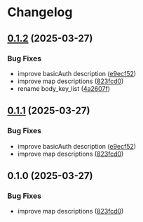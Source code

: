 # Changelog

## [0.1.2](https://github.com/Scouterna/scoutnet-api/compare/scoutnet-openapi-v0.1.1...scoutnet-openapi-v0.1.2) (2025-03-27)


### Bug Fixes

* improve basicAuth description ([e9ecf52](https://github.com/Scouterna/scoutnet-api/commit/e9ecf526f0673a6a759a33893c066c2129b0d18b))
* improve map descriptions ([823fcd0](https://github.com/Scouterna/scoutnet-api/commit/823fcd0b5c38bd538773f4892169f4de1d48364c))
* rename body_key_list ([4a2607f](https://github.com/Scouterna/scoutnet-api/commit/4a2607f59faa4996d20762e79b8e6e419c69eadc))

## [0.1.1](https://github.com/Scouterna/scoutnet-api/compare/@scoutnet/scoutnet-openapi-v0.1.0...@scoutnet/scoutnet-openapi-v0.1.1) (2025-03-27)


### Bug Fixes

* improve basicAuth description ([e9ecf52](https://github.com/Scouterna/scoutnet-api/commit/e9ecf526f0673a6a759a33893c066c2129b0d18b))
* improve map descriptions ([823fcd0](https://github.com/Scouterna/scoutnet-api/commit/823fcd0b5c38bd538773f4892169f4de1d48364c))

## 0.1.0 (2025-03-27)


### Bug Fixes

* improve map descriptions ([823fcd0](https://github.com/Scouterna/scoutnet-api/commit/823fcd0b5c38bd538773f4892169f4de1d48364c))
